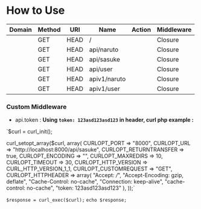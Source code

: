 


# How to Use 
| Domain | Method   | URI          | Name | Action  | Middleware |
|--|--|--|--|--|--|
|        | GET|HEAD | /            |      | Closure | web           |
|        | GET|HEAD | api/naruto   |      | Closure | api           |
|        | GET|HEAD | api/sasuke   |      | Closure | api,api.token |
|        | GET|HEAD | api/user     |      | Closure | api,auth:api  |
|        | GET|HEAD | apiv1/naruto |      | Closure | api           |
|        | GET|HEAD | apiv1/user   |      | Closure | api,auth:api  |



### Custom Middleware 
 - api.token : 
 **Using `token: 123asd123asd123` in header, curl php example :**


`$curl = curl_init();

curl_setopt_array($curl, array(
  CURLOPT_PORT => "8000",
  CURLOPT_URL => "http://localhost:8000/api/sasuke",
  CURLOPT_RETURNTRANSFER => true,
  CURLOPT_ENCODING => "",
  CURLOPT_MAXREDIRS => 10,
  CURLOPT_TIMEOUT => 30,
  CURLOPT_HTTP_VERSION => CURL_HTTP_VERSION_1_1,
  CURLOPT_CUSTOMREQUEST => "GET",
  CURLOPT_HTTPHEADER => array(
    "Accept: */*",
    "Accept-Encoding: gzip, deflate",
    "Cache-Control: no-cache",
    "Connection: keep-alive",
    "cache-control: no-cache",
    "token: 123asd123asd123"
  ),
));`

`$response = curl_exec($curl);`
`echo $response;`
